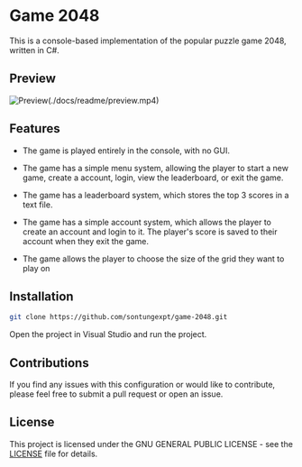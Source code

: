 # Game 2048

This is a console-based implementation of the popular puzzle game 2048, written in C#.

## Preview

![Preview](./docs/readme/preview.png)(./docs/readme/preview.mp4)

## Features

- The game is played entirely in the console, with no GUI.

- The game has a simple menu system, allowing the player to start a new game, create a account, login, view the leaderboard, or exit the game.

- The game has a leaderboard system, which stores the top 3 scores in a text file.

- The game has a simple account system, which allows the player to create an account and login to it. The player's score is saved to their account when they exit the game.

- The game allows the player to choose the size of the grid they want to play on

## Installation

```bash
git clone https://github.com/sontungexpt/game-2048.git
```

Open the project in Visual Studio and run the project.

## Contributions

If you find any issues with this configuration or would like to contribute, please feel free to submit a pull request or open an issue.

## License

This project is licensed under the GNU GENERAL PUBLIC LICENSE - see the [LICENSE](LICENSE) file for details.